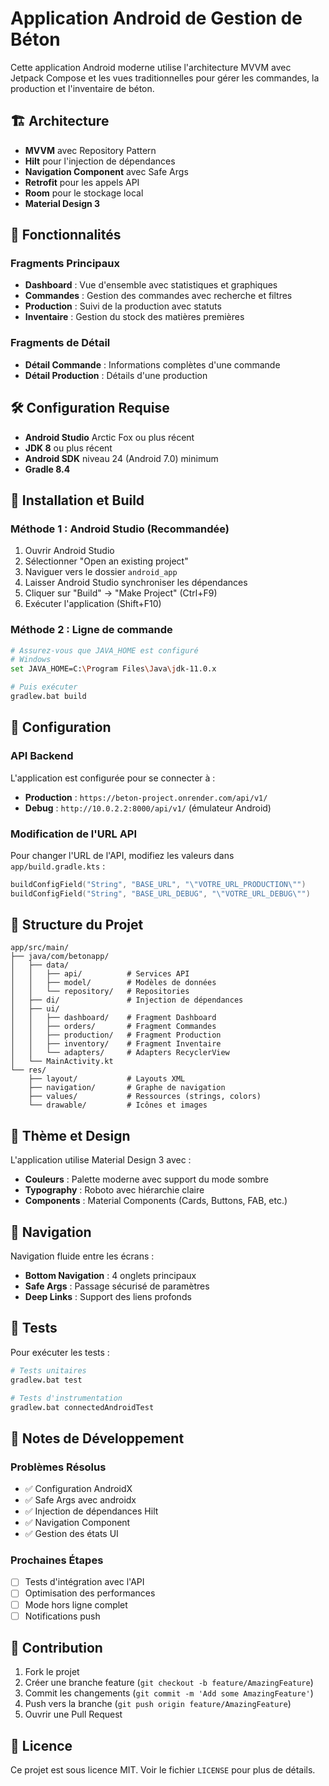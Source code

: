 # Application Android de Gestion de Béton

Cette application Android moderne utilise l'architecture MVVM avec Jetpack Compose et les vues traditionnelles pour gérer les commandes, la production et l'inventaire de béton.

## 🏗️ Architecture

- **MVVM** avec Repository Pattern
- **Hilt** pour l'injection de dépendances
- **Navigation Component** avec Safe Args
- **Retrofit** pour les appels API
- **Room** pour le stockage local
- **Material Design 3**

## 📱 Fonctionnalités

### Fragments Principaux
- **Dashboard** : Vue d'ensemble avec statistiques et graphiques
- **Commandes** : Gestion des commandes avec recherche et filtres
- **Production** : Suivi de la production avec statuts
- **Inventaire** : Gestion du stock des matières premières

### Fragments de Détail
- **Détail Commande** : Informations complètes d'une commande
- **Détail Production** : Détails d'une production

## 🛠️ Configuration Requise

- **Android Studio** Arctic Fox ou plus récent
- **JDK 8** ou plus récent
- **Android SDK** niveau 24 (Android 7.0) minimum
- **Gradle 8.4**

## 🚀 Installation et Build

### Méthode 1 : Android Studio (Recommandée)
1. Ouvrir Android Studio
2. Sélectionner "Open an existing project"
3. Naviguer vers le dossier `android_app`
4. Laisser Android Studio synchroniser les dépendances
5. Cliquer sur "Build" → "Make Project" (Ctrl+F9)
6. Exécuter l'application (Shift+F10)

### Méthode 2 : Ligne de commande
```bash
# Assurez-vous que JAVA_HOME est configuré
# Windows
set JAVA_HOME=C:\Program Files\Java\jdk-11.0.x

# Puis exécuter
gradlew.bat build
```

## 🔧 Configuration

### API Backend
L'application est configurée pour se connecter à :
- **Production** : `https://beton-project.onrender.com/api/v1/`
- **Debug** : `http://10.0.2.2:8000/api/v1/` (émulateur Android)

### Modification de l'URL API
Pour changer l'URL de l'API, modifiez les valeurs dans `app/build.gradle.kts` :
```kotlin
buildConfigField("String", "BASE_URL", "\"VOTRE_URL_PRODUCTION\"")
buildConfigField("String", "BASE_URL_DEBUG", "\"VOTRE_URL_DEBUG\"")
```

## 📂 Structure du Projet

```
app/src/main/
├── java/com/betonapp/
│   ├── data/
│   │   ├── api/          # Services API
│   │   ├── model/        # Modèles de données
│   │   └── repository/   # Repositories
│   ├── di/               # Injection de dépendances
│   ├── ui/
│   │   ├── dashboard/    # Fragment Dashboard
│   │   ├── orders/       # Fragment Commandes
│   │   ├── production/   # Fragment Production
│   │   ├── inventory/    # Fragment Inventaire
│   │   └── adapters/     # Adapters RecyclerView
│   └── MainActivity.kt
└── res/
    ├── layout/           # Layouts XML
    ├── navigation/       # Graphe de navigation
    ├── values/           # Ressources (strings, colors)
    └── drawable/         # Icônes et images
```

## 🎨 Thème et Design

L'application utilise Material Design 3 avec :
- **Couleurs** : Palette moderne avec support du mode sombre
- **Typography** : Roboto avec hiérarchie claire
- **Components** : Material Components (Cards, Buttons, FAB, etc.)

## 🔄 Navigation

Navigation fluide entre les écrans :
- **Bottom Navigation** : 4 onglets principaux
- **Safe Args** : Passage sécurisé de paramètres
- **Deep Links** : Support des liens profonds

## 🧪 Tests

Pour exécuter les tests :
```bash
# Tests unitaires
gradlew.bat test

# Tests d'instrumentation
gradlew.bat connectedAndroidTest
```

## 📝 Notes de Développement

### Problèmes Résolus
- ✅ Configuration AndroidX
- ✅ Safe Args avec androidx
- ✅ Injection de dépendances Hilt
- ✅ Navigation Component
- ✅ Gestion des états UI

### Prochaines Étapes
- [ ] Tests d'intégration avec l'API
- [ ] Optimisation des performances
- [ ] Mode hors ligne complet
- [ ] Notifications push

## 🤝 Contribution

1. Fork le projet
2. Créer une branche feature (`git checkout -b feature/AmazingFeature`)
3. Commit les changements (`git commit -m 'Add some AmazingFeature'`)
4. Push vers la branche (`git push origin feature/AmazingFeature`)
5. Ouvrir une Pull Request

## 📄 Licence

Ce projet est sous licence MIT. Voir le fichier `LICENSE` pour plus de détails.